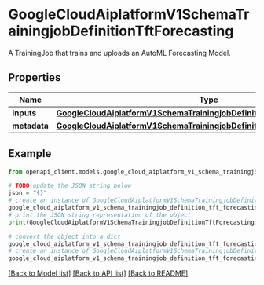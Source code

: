 # GoogleCloudAiplatformV1SchemaTrainingjobDefinitionTftForecasting

A TrainingJob that trains and uploads an AutoML Forecasting Model.

## Properties

Name | Type | Description | Notes
------------ | ------------- | ------------- | -------------
**inputs** | [**GoogleCloudAiplatformV1SchemaTrainingjobDefinitionTftForecastingInputs**](GoogleCloudAiplatformV1SchemaTrainingjobDefinitionTftForecastingInputs.md) |  | [optional] 
**metadata** | [**GoogleCloudAiplatformV1SchemaTrainingjobDefinitionTftForecastingMetadata**](GoogleCloudAiplatformV1SchemaTrainingjobDefinitionTftForecastingMetadata.md) |  | [optional] 

## Example

```python
from openapi_client.models.google_cloud_aiplatform_v1_schema_trainingjob_definition_tft_forecasting import GoogleCloudAiplatformV1SchemaTrainingjobDefinitionTftForecasting

# TODO update the JSON string below
json = "{}"
# create an instance of GoogleCloudAiplatformV1SchemaTrainingjobDefinitionTftForecasting from a JSON string
google_cloud_aiplatform_v1_schema_trainingjob_definition_tft_forecasting_instance = GoogleCloudAiplatformV1SchemaTrainingjobDefinitionTftForecasting.from_json(json)
# print the JSON string representation of the object
print(GoogleCloudAiplatformV1SchemaTrainingjobDefinitionTftForecasting.to_json())

# convert the object into a dict
google_cloud_aiplatform_v1_schema_trainingjob_definition_tft_forecasting_dict = google_cloud_aiplatform_v1_schema_trainingjob_definition_tft_forecasting_instance.to_dict()
# create an instance of GoogleCloudAiplatformV1SchemaTrainingjobDefinitionTftForecasting from a dict
google_cloud_aiplatform_v1_schema_trainingjob_definition_tft_forecasting_from_dict = GoogleCloudAiplatformV1SchemaTrainingjobDefinitionTftForecasting.from_dict(google_cloud_aiplatform_v1_schema_trainingjob_definition_tft_forecasting_dict)
```
[[Back to Model list]](../README.md#documentation-for-models) [[Back to API list]](../README.md#documentation-for-api-endpoints) [[Back to README]](../README.md)


